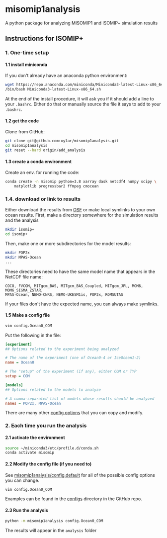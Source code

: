 # misomip1analysis
A python package for analyzing MISOMIP1 and ISOMIP+ simulation results

## Instructions for ISOMIP+

### 1. One-time setup
#### 1.1 install miniconda 

If you don't already have an anaconda python environment:
``` bash
wget https://repo.anaconda.com/miniconda/Miniconda3-latest-Linux-x86_64.sh
/bin/bash Miniconda3-latest-Linux-x86_64.sh
```
At the end of the install procedure, it will ask you if it should add a line to
your `.bashrc`.  Either do that or manually source the file it says to add to 
your `.bashrc`.

#### 1.2 get the code

Clone from GitHub:
``` bash
git clone git@github.com:xylar/misomip1analysis.git
cd misomip1analysis
git reset --hard origin/add_analysis
```

#### 1.3 create a conda environment
 
Create an env. for running the code:
``` bash
conda create -n misomip python=3.8 xarray dask netcdf4 numpy scipy \
    matplotlib progressbar2 ffmpeg cmocean
```

### 1.4. download or link to results

Either download the results from [OSF](https://osf.io/3p8e7/) or make local
symlinks to your own ocean results.  First, make a directory somewhere for the
simulation results and the analysis
``` bash
mkdir isomip+
cd isomip+
```
Then, make one or more subdirectories for the model results:
``` bash
mkdir POP2x
mkdir MPAS-Ocean
...
```
These directories need to have the same model name that appears in the
NetCDF file name:
```
COCO, FVCOM, MITgcm_BAS, MITgcm_BAS_Coupled, MITgcm_JPL, MOM6, MOM6_SIGMA_ZSTAR,
MPAS-Ocean, NEMO-CNRS, NEMO-UKESM1is, POP2x, ROMSUTAS
```
If your files don't have the expected name, you can always make symlinks.

#### 1.5 Make a config file

``` bash
vim config.Ocean0_COM
```
Put the following in the file:
``` ini
[experiment]
## Options related to the experiment being analyzed

# The name of the experiment (one of Ocean0-4 or IceOcean1-2)
name = Ocean0

# The "setup" of the experiment (if any), either COM or TYP
setup = COM

[models]
## Options related to the models to analyze

# A comma-separated list of models whose results should be analyzed
names = POP2x, MPAS-Ocean
```

There are many other [config options](https://github.com/xylar/misomip1analysis/blob/master/misomip1analysis/config.default) 
that you can copy and modify.

### 2. Each time you run the analysis
#### 2.1 activate the environment
``` bash
source ~/miniconda3/etc/profile.d/conda.sh
conda activate misomip
```

#### 2.2 Modify the config file (if you need to)

See [misomip1analysis/config.default](https://github.com/xylar/misomip1analysis/blob/master/misomip1analysis/config.default)
for all of the possible config options you can change.

``` bash
vim config.Ocean0_COM
```

Examples can be found in the [configs](https://github.com/xylar/misomip1analysis/blob/master/configs/)
directory in the GitHub repo.

#### 2.3 Run the analysis

``` bash
python -m misomip1analysis config.Ocean0_COM
```

The results will appear in the `analysis` folder
